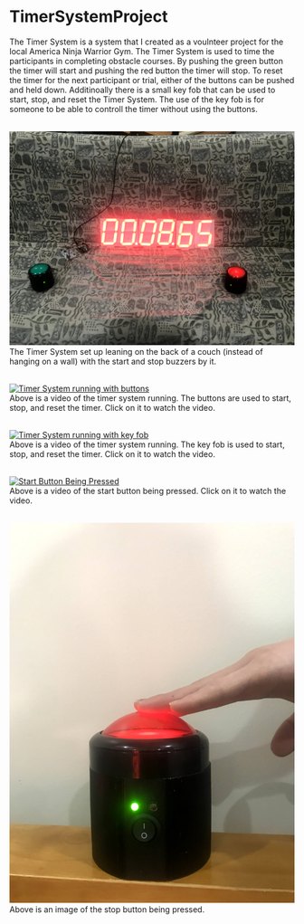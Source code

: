 # TimerSystemProject

The Timer System is a system that I created as a voulnteer project for the local America Ninja Warrior Gym. The Timer System is used to time the participants in completing obstacle courses. By pushing the green button the timer will start and pushing the red button the timer will stop. To reset the timer for the next participant or trial, either of the buttons can be pushed and held down. Additinoally there is a small key fob that can be used to start, stop, and reset the Timer System. The use of the key fob is for someone to be able to controll the timer without using the buttons. <br /> <br />

![Timer System with the start and stop button](https://github.com/zgreenberg02/TimerSystemProject/blob/master/Images/TimerSystem.jpg?raw=true)
The Timer System set up leaning on the back of a couch (instead of hanging on a wall) with the start and stop buzzers by it. <br /> <br />

[![Timer System running with buttons](http://img.youtube.com/vi/QVdmZLONK-U/0.jpg)](http://www.youtube.com/watch?v=QVdmZLONK-U) <br /> 
Above is a video of the timer system running. The buttons are used to start, stop, and reset the timer. Click on it to watch the video. <br /> <br /> 

[![Timer System running with key fob](http://img.youtube.com/vi/QVdmZLONK-U/0.jpg)](http://www.youtube.com/watch?v=QVdmZLONK-U) <br /> 
Above is a video of the timer system running. The key fob is used to start, stop, and reset the timer. Click on it to watch the video. <br /> <br />

[![Start Button Being Pressed](http://img.youtube.com/vi/QVdmZLONK-U/0.jpg)](http://www.youtube.com/watch?v=QVdmZLONK-U) <br /> 
Above is a video of the start button being pressed. Click on it to watch the video. <br /> <br /> 

![Stop Button Pressed](https://github.com/zgreenberg02/TimerSystemProject/blob/master/Images/stopButtonPressed.jpg)
Above is an image of the stop button being pressed. <br /> <br />

